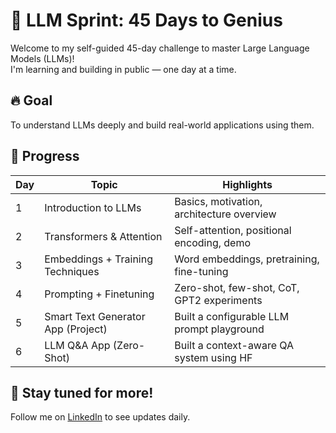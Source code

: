 
# 🧠 LLM Sprint: 45 Days to Genius

Welcome to my self-guided 45-day challenge to master Large Language Models (LLMs)!  
I'm learning and building in public — one day at a time.

## 🔥 Goal
To understand LLMs deeply and build real-world applications using them.

## 📅 Progress

| Day | Topic                               | Highlights                                  |
|-----|-------------------------------------|---------------------------------------------|
| 1   | Introduction to LLMs                | Basics, motivation, architecture overview   |
| 2   | Transformers & Attention            | Self-attention, positional encoding, demo   |
| 3   | Embeddings + Training Techniques    | Word embeddings, pretraining, fine-tuning   |
| 4   | Prompting + Finetuning              | Zero-shot, few-shot, CoT, GPT2 experiments  |
| 5   | Smart Text Generator App (Project)  | Built a configurable LLM prompt playground  |
| 6   | LLM Q&A App (Zero-Shot)             | Built a context-aware QA system using HF    |

## 🚀 Stay tuned for more!

Follow me on [LinkedIn](https://www.linkedin.com/in/devrakeshpatel/) to see updates daily.
